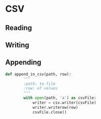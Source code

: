 # CSV

## Reading

## Writing

## Appending
```python
def append_in_csv(path, row):
        """ 
        :path: to file
        :row: of values
        """
        with open(path, 'a') as csvFile:
            writer = csv.writer(csvFile)
            writer.writerow(row)
            csvFile.close()
```